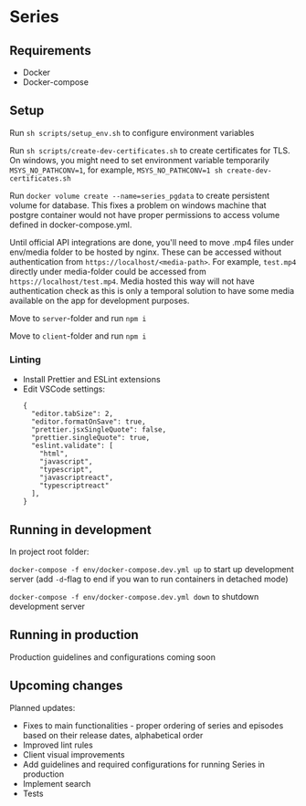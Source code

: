 # Series

## Requirements

- Docker
- Docker-compose

## Setup

Run `sh scripts/setup_env.sh` to configure environment variables

Run `sh scripts/create-dev-certificates.sh` to create certificates for TLS. On windows, you might need to set environment variable temporarily `MSYS_NO_PATHCONV=1`, for example, `MSYS_NO_PATHCONV=1 sh create-dev-certificates.sh`

Run `docker volume create --name=series_pgdata` to create persistent volume for database. This fixes a problem on windows machine that postgre container would not have proper permissions to access volume defined in docker-compose.yml.

Until official API integrations are done, you'll need to move .mp4 files under env/media folder to be hosted by nginx. These can be accessed without authentication from `https://localhost/<media-path>`. For example, `test.mp4` directly under media-folder could be accessed from `https://localhost/test.mp4`. Media hosted this way will not have authentication check as this is only a temporal solution to have some media available on the app for development purposes.

Move to `server`-folder and run `npm i`

Move to `client`-folder and run `npm i`

### Linting

- Install Prettier and ESLint extensions
- Edit VSCode settings:
  ```
  {
    "editor.tabSize": 2,
    "editor.formatOnSave": true,
    "prettier.jsxSingleQuote": false,
    "prettier.singleQuote": true,
    "eslint.validate": [
      "html",
      "javascript",
      "typescript",
      "javascriptreact",
      "typescriptreact"
    ],
  }
  ```

## Running in development

In project root folder:

`docker-compose -f env/docker-compose.dev.yml up` to start up development server (add `-d`-flag to end if you wan to run containers in detached mode)

`docker-compose -f env/docker-compose.dev.yml down` to shutdown development server

## Running in production

Production guidelines and configurations coming soon

## Upcoming changes

Planned updates:

- Fixes to main functionalities - proper ordering of series and episodes based on their release dates, alphabetical order
- Improved lint rules
- Client visual improvements
- Add guidelines and required configurations for running Series in production
- Implement search
- Tests
